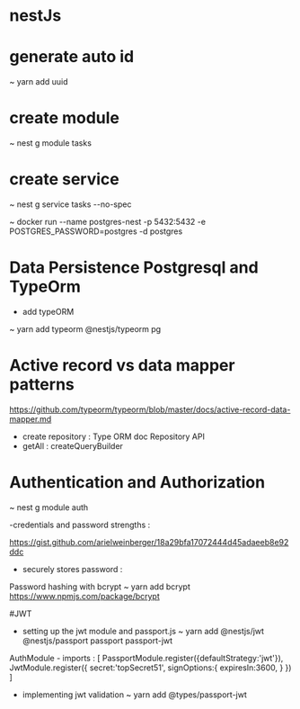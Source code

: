 # nestJs


# generate auto id 

~ yarn add uuid

# create module

~ nest g module tasks

# create service
~ nest g service tasks --no-spec


~ docker run --name postgres-nest -p 5432:5432  -e POSTGRES_PASSWORD=postgres -d postgres


# Data Persistence Postgresql and TypeOrm

* add typeORM

~ yarn add typeorm @nestjs/typeorm pg

# Active record vs data mapper patterns
https://github.com/typeorm/typeorm/blob/master/docs/active-record-data-mapper.md

- create repository : Type ORM doc Repository API
- getAll : createQueryBuilder

# Authentication and Authorization

~ nest g module auth

-credentials and password strengths :

https://gist.github.com/arielweinberger/18a29bfa17072444d45adaeeb8e92ddc

- securely stores password :

Password hashing with bcrypt
~ yarn add bcrypt
https://www.npmjs.com/package/bcrypt

#JWT
- setting up the jwt module and passport.js
~ yarn add @nestjs/jwt @nestjs/passport passport passport-jwt

AuthModule - imports : [
PassportModule.register({defaultStrategy:'jwt'}),
JwtModule.register({
secret:'topSecret51',
signOptions:{
expiresIn:3600,
}
})
]

- implementing jwt validation
~ yarn add @types/passport-jwt

